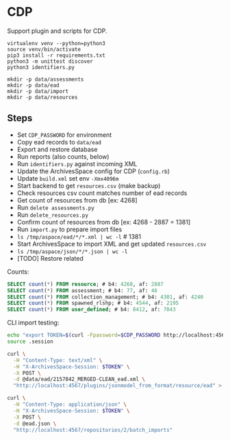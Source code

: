 # CDP

Support plugin and scripts for CDP.

```
virtualenv venv --python=python3
source venv/bin/activate
pip3 install -r requirements.txt
python3 -m unittest discover
python3 identifiers.py

mkdir -p data/assessments
mkdir -p data/ead
mkdir -p data/import
mkdir -p data/resources
```

## Steps

- Set `CDP_PASSWORD` for environment
- Copy ead records to `data/ead`
- Export and restore database
- Run reports (also counts, below)
- Run `identifiers.py` against incoming XML
- Update the ArchivesSpace config for CDP (`config.rb`)
- Update `build.xml` set env `-Xmx4096m`
- Start backend to get `resources.csv` (make backup)
- Check resources csv count matches number of ead records
- Get count of resources from db [ex: 4268]
- Run `delete assessments.py`
- Run `delete_resources.py`
- Confirm count of resources from db [ex: 4268 - 2887 = 1381]
- Run `import.py` to prepare import files
- `ls /tmp/aspace/ead/*/*.xml | wc -l` # 1381
- Start ArchivesSpace to import XML and get updated `resources.csv`
- `ls /tmp/aspace/json/*/*.json | wc -l`
- [TODO] Restore related

Counts:

```sql
SELECT count(*) FROM resource; # b4: 4268, af: 2887
SELECT count(*) FROM assessment; # b4: 77, af: 46
SELECT count(*) FROM collection_management; # b4: 4301, af: 4240
SELECT count(*) FROM spawned_rlshp; # b4: 4544, af: 2195
SELECT count(*) FROM user_defined; # b4: 8412, af: 7043
```

CLI import testing:

```bash
echo "export TOKEN=$(curl -Fpassword=$CDP_PASSWORD http://localhost:4567/users/admin/login | jq '.session')" > .session
source .session

curl \
  -H "Content-Type: text/xml" \
  -H "X-ArchivesSpace-Session: $TOKEN" \
  -X POST \
  -d @data/ead/2157842_MERGED-CLEAN_ead.xml \
  "http://localhost:4567/plugins/jsonmodel_from_format/resource/ead" > ead.json

curl \
  -H "Content-Type: application/json" \
  -H "X-ArchivesSpace-Session: $TOKEN" \
  -X POST \
  -d @ead.json \
  "http://localhost:4567/repositories/2/batch_imports"
```
